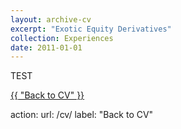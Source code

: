 ```yaml
---
layout: archive-cv
excerpt: "Exotic Equity Derivatives"
collection: Experiences
date: 2011-01-01
---
```


TEST

<a href="{{ site.url }}/cv/" class="btn btn--info btn--large">{{ "Back to CV" }}</a>

action:
  url: /cv/
  label: "Back to CV"
